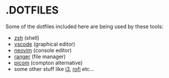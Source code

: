 # .DOTFILES
Some of the dotfiles included here are being used by these tools:

- [zsh](https://www.zsh.org/) (shell)
- [vscode](https://github.com/VSCodium/vscodium) (graphical editor)
- [neovim](https://github.com/neovim/neovim) (console editor)
- [ranger](https://github.com/ranger/ranger) (file manager)
- [picom](https://github.com/jonaburg/picom) (compton alternative)
- some other stuff like [i3](https://github.com/i3/i3), [rofi](https://github.com/davatorium/rofi) etc...

